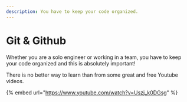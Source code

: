 ```yaml
---
description: You have to keep your code organized.
---
```


# Git & Github

Whether you are a solo engineer or working in a team, you have to keep your code organized and this is absolutely important!

There is no better way to learn than from some great and free Youtube videos.

{% embed url="https://www.youtube.com/watch?v=Uszj_k0DGsg" %}

